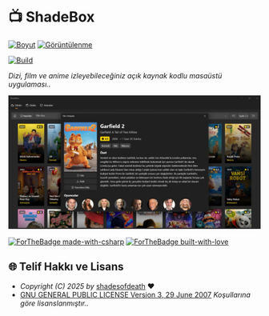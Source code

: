 # 📺 ShadeBox

[![Boyut](https://img.shields.io/github/repo-size/shadesofdeath/ShadeBox?logo=git&logoColor=white&label=Boyut)](#)
[![Görüntülenme](https://hits.seeyoufarm.com/api/count/incr/badge.svg?url=https://github.com/shadesofdeath/ShadeBox&title=Görüntülenme)](#)

[![Build](https://github.com/shadesofdeath/ShadeBox/actions/workflows/build.yml/badge.svg)](https://github.com/shadesofdeath/KekikStream/actions/workflows/build.yml)

*Dizi, film ve anime izleyebileceğiniz açık kaynak kodlu masaüstü uygulaması..*

[![SS](https://github.com/shadesofdeath/ShadeBox/raw/main/.github/images/SS.jpg?raw=True)](https://github.com/shadesofdeath/ShadeBox/releases/tag/latest)

[![ForTheBadge made-with-csharp](https://ForTheBadge.com/images/badges/made-with-c-sharp.svg)](https://learn.microsoft.com/dotnet/csharp/)
[![ForTheBadge built-with-love](https://ForTheBadge.com/images/badges/built-with-love.svg)](https://GitHub.com/ShadeBox/)

## 🌐 Telif Hakkı ve Lisans

* *Copyright (C) 2025 by* [shadesofdeath](https://github.com/shadesofdeath) ❤️️
* [GNU GENERAL PUBLIC LICENSE Version 3, 29 June 2007](https://github.com/shadesofdeath/ShadeBox/blob/main/LICENSE) *Koşullarına göre lisanslanmıştır..*